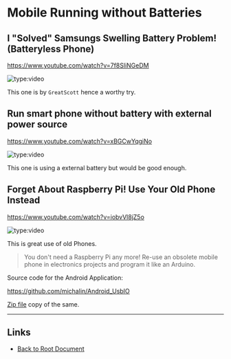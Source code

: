 # Mobile Running without Batteries

## I "Solved" Samsungs Swelling Battery Problem! (Batteryless Phone)

<https://www.youtube.com/watch?v=7f8SliNGeDM>

![type:video](https://www.youtube.com/embed/7f8SliNGeDM)

This one is by `GreatScott` hence a worthy try.

## Run smart phone without battery with external power source

<https://www.youtube.com/watch?v=xBGCwYqgiNo>

![type:video](https://www.youtube.com/embed/xBGCwYqgiNo)

This one is using a external battery but would be good enough.

## Forget About Raspberry Pi! Use Your Old Phone Instead

<https://www.youtube.com/watch?v=iobvVl8jZ5o>

![type:video](https://www.youtube.com/embed/iobvVl8jZ5o)

This is great use of old Phones.
> You don't need a Raspberry Pi any more! Re-use an obsolete mobile phone in electronics projects and program it like an Arduino.
>
Source code for the Android Application:

<https://github.com/michalin/Android_UsbIO>

[Zip file](./michalin-Android_UsbIO-main.zip) copy of the same.

----
<!-- Footer Begins Here -->
## Links

- [Back to Root Document](../README.md)
